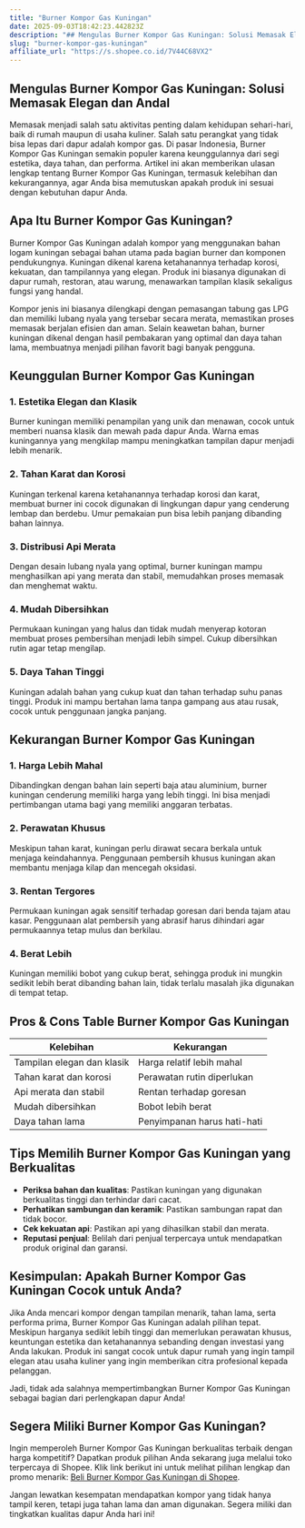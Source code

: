 ```yaml
---
title: "Burner Kompor Gas Kuningan"
date: 2025-09-03T18:42:23.442823Z
description: "## Mengulas Burner Kompor Gas Kuningan: Solusi Memasak Elegan dan Andal..."
slug: "burner-kompor-gas-kuningan"
affiliate_url: "https://s.shopee.co.id/7V44C68VX2"
---
```

## Mengulas Burner Kompor Gas Kuningan: Solusi Memasak Elegan dan Andal

Memasak menjadi salah satu aktivitas penting dalam kehidupan sehari-hari, baik di rumah maupun di usaha kuliner. Salah satu perangkat yang tidak bisa lepas dari dapur adalah kompor gas. Di pasar Indonesia, Burner Kompor Gas Kuningan semakin populer karena keunggulannya dari segi estetika, daya tahan, dan performa. Artikel ini akan memberikan ulasan lengkap tentang Burner Kompor Gas Kuningan, termasuk kelebihan dan kekurangannya, agar Anda bisa memutuskan apakah produk ini sesuai dengan kebutuhan dapur Anda.

## Apa Itu Burner Kompor Gas Kuningan?

Burner Kompor Gas Kuningan adalah kompor yang menggunakan bahan logam kuningan sebagai bahan utama pada bagian burner dan komponen pendukungnya. Kuningan dikenal karena ketahanannya terhadap korosi, kekuatan, dan tampilannya yang elegan. Produk ini biasanya digunakan di dapur rumah, restoran, atau warung, menawarkan tampilan klasik sekaligus fungsi yang handal.

Kompor jenis ini biasanya dilengkapi dengan pemasangan tabung gas LPG dan memiliki lubang nyala yang tersebar secara merata, memastikan proses memasak berjalan efisien dan aman. Selain keawetan bahan, burner kuningan dikenal dengan hasil pembakaran yang optimal dan daya tahan lama, membuatnya menjadi pilihan favorit bagi banyak pengguna.

## Keunggulan Burner Kompor Gas Kuningan

### 1. Estetika Elegan dan Klasik
Burner kuningan memiliki penampilan yang unik dan menawan, cocok untuk memberi nuansa klasik dan mewah pada dapur Anda. Warna emas kuningannya yang mengkilap mampu meningkatkan tampilan dapur menjadi lebih menarik.

### 2. Tahan Karat dan Korosi
Kuningan terkenal karena ketahanannya terhadap korosi dan karat, membuat burner ini cocok digunakan di lingkungan dapur yang cenderung lembap dan berdebu. Umur pemakaian pun bisa lebih panjang dibanding bahan lainnya.

### 3. Distribusi Api Merata
Dengan desain lubang nyala yang optimal, burner kuningan mampu menghasilkan api yang merata dan stabil, memudahkan proses memasak dan menghemat waktu.

### 4. Mudah Dibersihkan
Permukaan kuningan yang halus dan tidak mudah menyerap kotoran membuat proses pembersihan menjadi lebih simpel. Cukup dibersihkan rutin agar tetap mengilap.

### 5. Daya Tahan Tinggi
Kuningan adalah bahan yang cukup kuat dan tahan terhadap suhu panas tinggi. Produk ini mampu bertahan lama tanpa gampang aus atau rusak, cocok untuk penggunaan jangka panjang.

## Kekurangan Burner Kompor Gas Kuningan

### 1. Harga Lebih Mahal
Dibandingkan dengan bahan lain seperti baja atau aluminium, burner kuningan cenderung memiliki harga yang lebih tinggi. Ini bisa menjadi pertimbangan utama bagi yang memiliki anggaran terbatas.

### 2. Perawatan Khusus
Meskipun tahan karat, kuningan perlu dirawat secara berkala untuk menjaga keindahannya. Penggunaan pembersih khusus kuningan akan membantu menjaga kilap dan mencegah oksidasi.

### 3. Rentan Tergores
Permukaan kuningan agak sensitif terhadap goresan dari benda tajam atau kasar. Penggunaan alat pembersih yang abrasif harus dihindari agar permukaannya tetap mulus dan berkilau.

### 4. Berat Lebih
Kuningan memiliki bobot yang cukup berat, sehingga produk ini mungkin sedikit lebih berat dibanding bahan lain, tidak terlalu masalah jika digunakan di tempat tetap.

## Pros & Cons Table Burner Kompor Gas Kuningan

| Kelebihan | Kekurangan |
| --- | --- |
| Tampilan elegan dan klasik | Harga relatif lebih mahal |
| Tahan karat dan korosi | Perawatan rutin diperlukan |
| Api merata dan stabil | Rentan terhadap goresan |
| Mudah dibersihkan | Bobot lebih berat |
| Daya tahan lama | Penyimpanan harus hati-hati |

## Tips Memilih Burner Kompor Gas Kuningan yang Berkualitas

- **Periksa bahan dan kualitas**: Pastikan kuningan yang digunakan berkualitas tinggi dan terhindar dari cacat.
- **Perhatikan sambungan dan keramik**: Pastikan sambungan rapat dan tidak bocor.
- **Cek kekuatan api**: Pastikan api yang dihasilkan stabil dan merata.
- **Reputasi penjual**: Belilah dari penjual terpercaya untuk mendapatkan produk original dan garansi.

## Kesimpulan: Apakah Burner Kompor Gas Kuningan Cocok untuk Anda?

Jika Anda mencari kompor dengan tampilan menarik, tahan lama, serta performa prima, Burner Kompor Gas Kuningan adalah pilihan tepat. Meskipun harganya sedikit lebih tinggi dan memerlukan perawatan khusus, keuntungan estetika dan ketahanannya sebanding dengan investasi yang Anda lakukan. Produk ini sangat cocok untuk dapur rumah yang ingin tampil elegan atau usaha kuliner yang ingin memberikan citra profesional kepada pelanggan.

Jadi, tidak ada salahnya mempertimbangkan Burner Kompor Gas Kuningan sebagai bagian dari perlengkapan dapur Anda!

## Segera Miliki Burner Kompor Gas Kuningan?

Ingin memperoleh Burner Kompor Gas Kuningan berkualitas terbaik dengan harga kompetitif? Dapatkan produk pilihan Anda sekarang juga melalui toko terpercaya di Shopee. Klik link berikut ini untuk melihat pilihan lengkap dan promo menarik: [Beli Burner Kompor Gas Kuningan di Shopee](https://s.shopee.co.id/7V44C68VX2).

Jangan lewatkan kesempatan mendapatkan kompor yang tidak hanya tampil keren, tetapi juga tahan lama dan aman digunakan. Segera miliki dan tingkatkan kualitas dapur Anda hari ini!